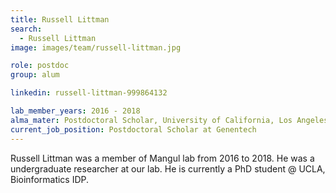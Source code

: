 ```yaml
---
title: Russell Littman
search:
  - Russell Littman
image: images/team/russell-littman.jpg

role: postdoc
group: alum

linkedin: russell-littman-999864132

lab_member_years: 2016 - 2018
alma_mater: Postdoctoral Scholar, University of California, Los Angeles
current_job_position: Postdoctoral Scholar at Genentech
---
```


Russell Littman was a member of Mangul lab from 2016 to 2018. He was a undergraduate researcher at our lab. He is currently a PhD student @ UCLA, Bioinformatics IDP.
